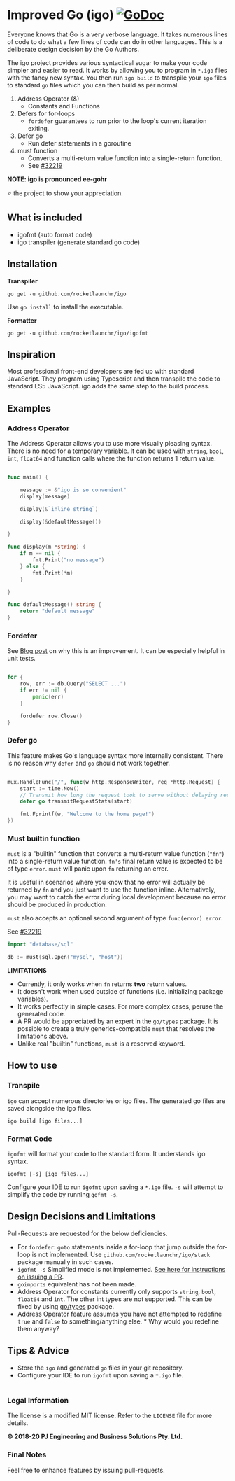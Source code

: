 # Improved Go (igo) [![GoDoc](http://godoc.org/github.com/rocketlaunchr/igo/stack?status.svg)](https://godoc.org/github.com/rocketlaunchr/igo/stack)



Everyone knows that Go is a very verbose language. It takes numerous lines of code to do what a few lines of code can do in other languages. This is a deliberate design decision by the Go Authors.

The igo project provides various syntactical sugar to make your code simpler and easier to read. It works by allowing you to program in `*.igo` files with the fancy new syntax. You then run `igo build` to transpile your `igo` files to standard `go` files which you can then build as per normal.

1. Address Operator (&)
    - Constants and Functions
2. Defers for for-loops
    - `fordefer` guarantees to run prior to the loop's current iteration exiting.
3. Defer go
    - Run defer statements in a goroutine
4. must function
    - Converts a multi-return value function into a single-return function.
    - See [#32219](https://github.com/golang/go/issues/32219)

**NOTE: igo is pronounced ee-gohr**

⭐ the project to show your appreciation.

## What is included

-   igofmt (auto format code)
-   igo transpiler (generate standard go code)

## Installation

**Transpiler**

```
go get -u github.com/rocketlaunchr/igo
```

Use `go install` to install the executable.

**Formatter**

```
go get -u github.com/rocketlaunchr/igo/igofmt
```

## Inspiration

Most professional front-end developers are fed up with standard JavaScript. They program using Typescript and then transpile the code to standard ES5 JavaScript. igo adds the same step to the build process.

## Examples

### Address Operator

The Address Operator allows you to use more visually pleasing syntax. There is no need for a temporary variable. It can be used with `string`, `bool`, `int`, `float64` and function calls where the function returns 1 return value.

```go

func main() {

	message := &"igo is so convenient"
	display(message)

	display(&`inline string`)

	display(&defaultMessage())

}

func display(m *string) {
	if m == nil {
		fmt.Print("no message")
	} else {
		fmt.Print(*m)
	}

}

func defaultMessage() string {
	return "default message"
}

```

### Fordefer

See [Blog post](https://blog.learngoprogramming.com/gotchas-of-defer-in-go-1-8d070894cb01) on why this is an improvement. It can be especially helpful in unit tests.

```go

for {
	row, err := db.Query("SELECT ...")
	if err != nil {
		panic(err)
	}

	fordefer row.Close()
}

```

### Defer go

This feature makes Go's language syntax more internally consistent. There is no reason why `defer` and `go` should not work together.

```go

mux.HandleFunc("/", func(w http.ResponseWriter, req *http.Request) {
	start := time.Now()
	// Transmit how long the request took to serve without delaying response to client.
	defer go transmitRequestStats(start)

	fmt.Fprintf(w, "Welcome to the home page!")
})

```

### Must builtin function

`must` is a "builtin" function that converts a multi-return value function (`"fn"`) into a single-return value function. `fn's` final return value is expected to be of type `error`. `must` will panic upon `fn` returning an error.

It is useful in scenarios where you know that no error will actually be returned by `fn` and you just want to use the function inline. Alternatively, you may want to catch the error during local development because no error should be produced in production.

`must` also accepts an optional second argument of type `func(error) error`.

See [#32219](https://github.com/golang/go/issues/32219)

```go
import "database/sql"

db := must(sql.Open("mysql", "host"))

```

**LIMITATIONS**

-   Currently, it only works when `fn` returns **two** return values.
-   It doesn't work when used outside of functions (i.e. initializing package variables).
-   It works perfectly in simple cases. For more complex cases, peruse the generated code.
-   A PR would be appreciated by an expert in the `go/types` package. It is possible to create a truly generics-compatible `must` that resolves the limitations above.
-   Unlike real "builtin" functions, `must` is a reserved keyword.

## How to use

### Transpile

`igo` can accept numerous directories or igo files. The generated go files are saved alongside the igo files.

```
igo build [igo files...]
```

### Format Code

`igofmt` will format your code to the standard form. It understands igo syntax.

```
igofmt [-s] [igo files...]
```

Configure your IDE to run `igofmt` upon saving a `*.igo` file.
`-s` will attempt to simplify the code by running `gofmt -s`.

## Design Decisions and Limitations

Pull-Requests are requested for the below deficiencies.

-   For `fordefer`: `goto` statements inside a for-loop that jump outside the for-loop is not implemented. Use `github.com/rocketlaunchr/igo/stack` package manually in such cases.
-   `igofmt -s` Simplified mode is not implemented. [See here for instructions on issuing a PR](https://github.com/golang/go/blob/master/src/cmd/gofmt/simplify.go#L15).
-   `goimports` equivalent has not been made.
-   Address Operator for constants currently only supports `string`, `bool`, `float64` and `int`. The other int types are not supported. This can be fixed by using [go/types](https://github.com/golang/example/tree/master/gotypes) package.
-   Address Operator feature assumes you have not attempted to redefine `true` and `false` to something/anything else. \* Why would you redefine them anyway?

## Tips & Advice

-   Store the `igo` and generated `go` files in your git repository.
-   Configure your IDE to run `igofmt` upon saving a `*.igo` file.

#

### Legal Information

The license is a modified MIT license. Refer to the `LICENSE` file for more details.

**© 2018-20 PJ Engineering and Business Solutions Pty. Ltd.**

### Final Notes

Feel free to enhance features by issuing pull-requests.
